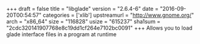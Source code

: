 +++
draft = false
title = "libglade"
version = "2.6.4-6"
date = "2016-09-20T00:54:57"
categories = ['xlib']
upstreamurl = "http://www.gnome.org/"
arch = "x86_64"
size = "116828"
usize = "615237"
sha1sum = "2cdc320141907768e8c19dd1cf264e7102bc0091"
+++
Allows you to load glade interface files in a program at runtime